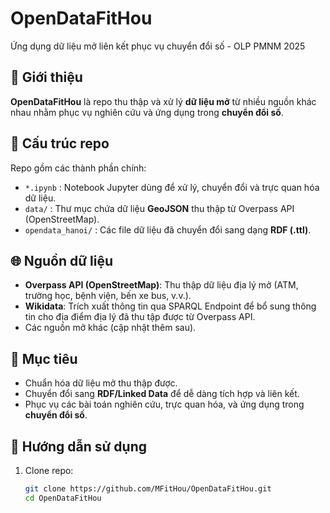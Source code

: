 # OpenDataFitHou
Ứng dụng dữ liệu mở liên kết phục vụ chuyển đổi số - OLP PMNM 2025

## 📌 Giới thiệu
**OpenDataFitHou** là repo thu thập và xử lý **dữ liệu mở** từ nhiều nguồn khác nhau nhằm phục vụ nghiên cứu và ứng dụng trong **chuyển đổi số**.  

## 📂 Cấu trúc repo
Repo gồm các thành phần chính:
- `*.ipynb` : Notebook Jupyter dùng để xử lý, chuyển đổi và trực quan hóa dữ liệu.
- `data/` : Thư mục chứa dữ liệu **GeoJSON** thu thập từ Overpass API (OpenStreetMap).
- `opendata_hanoi/` : Các file dữ liệu đã chuyển đổi sang dạng **RDF (.ttl)**.

## 🌐 Nguồn dữ liệu
- **Overpass API (OpenStreetMap)**: Thu thập dữ liệu địa lý mở (ATM, trường học, bệnh viện, bến xe bus, v.v.).
- **Wikidata**: Trích xuất thông tin qua SPARQL Endpoint để bổ sung thông tin cho địa điểm địa lý đã thu tập được từ Overpass API.
- Các nguồn mở khác (cập nhật thêm sau).

## 🚀 Mục tiêu
- Chuẩn hóa dữ liệu mở thu thập được.
- Chuyển đổi sang **RDF/Linked Data** để dễ dàng tích hợp và liên kết.
- Phục vụ các bài toán nghiên cứu, trực quan hóa, và ứng dụng trong **chuyển đổi số**.

## 📖 Hướng dẫn sử dụng
1. Clone repo:
   ```bash
   git clone https://github.com/MFitHou/OpenDataFitHou.git
   cd OpenDataFitHou
   ```
